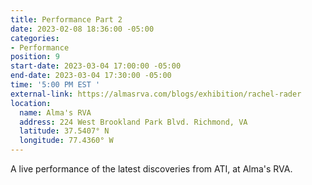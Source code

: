 ```yaml
---
title: Performance Part 2
date: 2023-02-08 18:36:00 -05:00
categories:
- Performance
position: 9
start-date: 2023-03-04 17:00:00 -05:00
end-date: 2023-03-04 17:30:00 -05:00
time: '5:00 PM EST '
external-link: https://almasrva.com/blogs/exhibition/rachel-rader
location:
  name: Alma's RVA
  address: 224 West Brookland Park Blvd. Richmond, VA
  latitude: 37.5407° N
  longitude: 77.4360° W
---
```


A live performance of the latest discoveries from ATI, at Alma's RVA.